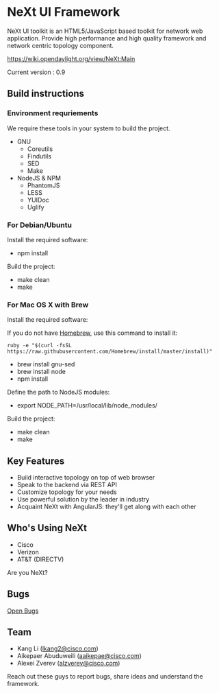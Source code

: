 # NeXt UI Framework

NeXt UI toolkit is an HTML5/JavaScript based toolkit for network web application. Provide high performance and high quality framework and network centric topology component.

https://wiki.opendaylight.org/view/NeXt:Main

Current version : 0.9

## Build instructions

### Environment requriements

We require these tools in your system to build the project.

* GNU
  * Coreutils
  * Findutils
  * SED
  * Make
* NodeJS & NPM
  * PhantomJS
  * LESS
  * YUIDoc
  * Uglify

### For Debian/Ubuntu
Install the required software:
* npm install

Build the project:
* make clean
* make

### For Mac OS X with Brew
Install the required software:

If you do not have [Homebrew](http://brew.sh), use this command to install it:

```
ruby -e "$(curl -fsSL https://raw.githubusercontent.com/Homebrew/install/master/install)"
```
* brew install gnu-sed
* brew install node
* npm install

Define the path to NodeJS modules:
* export NODE_PATH=/usr/local/lib/node_modules/

Build the project:
* make clean
* make

## Key Features

* Build interactive topology on top of web browser
* Speak to the backend via REST API
* Customize topology for your needs
* Use powerful solution by the leader in industry
* Acquaint NeXt with AngularJS: they'll get along with each other

## Who's Using NeXt

* Cisco
* Verizon
* AT&T (DIRECTV)

Are you NeXt?

## Bugs

[Open Bugs](https://bugs.opendaylight.org/buglist.cgi?bug_status=__open__&product=next)

## Team

* Kang Li (lkang2@cisco.com)
* Aikepaer Abuduweili (aaikepae@cisco.com)
* Alexei Zverev (alzverev@cisco.com)

Reach out these guys to report bugs, share ideas and understand the framework.